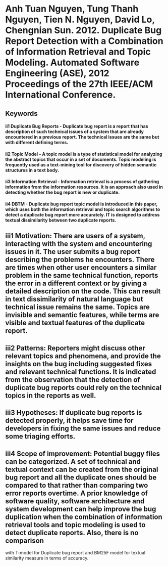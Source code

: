 # Anh Tuan Nguyen, Tung Thanh Nguyen, Tien N. Nguyen, David Lo, Chengnian Sun. 2012. Duplicate Bug Report Detection with a Combination of Information Retrieval and Topic Modeling. Automated Software Engineering (ASE), 2012 Proceedings of the 27th IEEE/ACM International Conference.

## Keywords 

#### ii1 Duplicate Bug Reports - Duplicate bug report is a report  that has description of such technical issues of a system that are already encountered in a previous report. The technical issues are the same but with different defining terms.

#### ii2 Topic Model - A topic model is a type of statistical model for analyzing the abstract topics that occur in a set of documents. Topic modeling is frequently used as a text-mining tool for discovery of hidden semantic structures in a text body.

#### ii3 Information Retrieval - Information retrieval is a process of gathering information from the information resources. It is an approach also used in detecting whether the bug report is new or duplicate.

#### ii4 DBTM - Duplicate bug report topic model is introduced in this paper, which uses both the information retrieval and topic search algorithms to detect a duplicate bug report more accurately. IT is designed to address textual dissimilarity between two duplicate reports.

## iii1 Motivation: There are users of a system, interacting with the system and encountering issues in it. The user submits a bug report describing the problems he encounters. There are times when other user encounters a similar problem in the same technical function, reports the error in a different context or by giving a detailed description on the code. This can result in text dissimilarity of natural language but technical issue remains the same. Topics are invisible and semantic features, while terms are visible and textual features of the duplicate report.

## iii2 Patterns: Reporters might discuss other relevant topics and phenomena, and provide the insights on the bug including suggested fixes and relevant technical functions. It is indicated from the observation that the detection of duplicate bug reports could rely on the technical topics in the reports as well.

## iii3 Hypotheses: If duplicate bug reports is detected properly, it helps save time for developers in fixing the same issues and reduce some triaging efforts.

## iii4 Scope of improvement: Potential buggy files can be categorized. A set of technical and textual context can be created from the original bug report and all the duplicate ones should be compared to that rather than comparing two error reports overtime. A prior knowledge of software quality, software architecture and system development can help improve the bug duplication when the combination of information retrieval tools and topic modeling is used to detect duplicate reports. Also, there is no comparison
 with T-model for Duplicate bug report and BM25F model for textual similarity measure in terms of accuracy.


